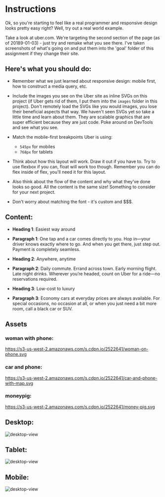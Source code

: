 # Instructions

Ok, so you're starting to feel like a real programmer and responsive design looks pretty easy right? Well, try out a real world example.

Take a look at uber.com. We're targeting the second section of the page (as of 20189-01-03) - just try and remake what you see there. I've taken screenshots of what's going on and put them into the 'goal' folder of this assignment if they change their site.

## Here's what you should do:

- Remember what we just learned about responsive design: mobile first, how to construct a media query, etc.

- Include the images you see on the Uber site as inline SVGs on this project (if Uber gets rid of them, I put them into the `images` folder in this project). Don't remotely load the SVGs like you would images, you lose their beneficial aspects that way. We haven't seen SVGs yet so take a little time and learn about them. They are scalable graphics that are super efficient because they are just code. Poke around on DevTools and see what you see.

- Match the mobile-first breakpoints Uber is using:

  - `545px` for mobiles
  - `768px` for tablets

- Think about how this layout will work. Draw it out if you have to. Try to use flexbox if you can, float will work too though. Remember you can do flex inside of flex, you'll need it for this layout.

- Also think about the flow of the content and why what they've done looks so good. All the content is the same size! Something to consider for your next project.

- Don't worry about matching the font - it's custom and \$\$\$.

## Content:

- **Heading 1**: Easiest way around
- **Paragraph 1**: One tap and a car comes directly to you. Hop in—your driver knows exactly where to go. And when you get there, just step out. Payment is completely seamless.
- **Heading 2**: Anywhere, anytime
- **Paragraph 2**: Daily commute. Errand across town. Early morning flight. Late night drinks. Wherever you’re headed, count on Uber for a ride—no reservations required.

- **Heading 3**: Low-cost to luxury
- **Paragraph 3**: Economy cars at everyday prices are always available. For special occasions, no occasion at all, or when you just need a bit more room, call a black car or SUV.

## Assets

### woman with phone:

https://s3-us-west-2.amazonaws.com/s.cdpn.io/2522641/woman-on-phone.svg

### car and phone:

https://s3-us-west-2.amazonaws.com/s.cdpn.io/2522641/car-and-phone-with-map.svg

### moneypig:

https://s3-us-west-2.amazonaws.com/s.cdpn.io/2522641/money-pig.svg

## Desktop:

![desktop-view](https://s3-us-west-2.amazonaws.com/s.cdpn.io/2522641/uber-desktop.png)

## Tablet:

![desktop-view](https://s3-us-west-2.amazonaws.com/s.cdpn.io/2522641/uber-tablet.png)

## Mobile:

![desktop-view](https://s3-us-west-2.amazonaws.com/s.cdpn.io/2522641/uber-mobile.png)

